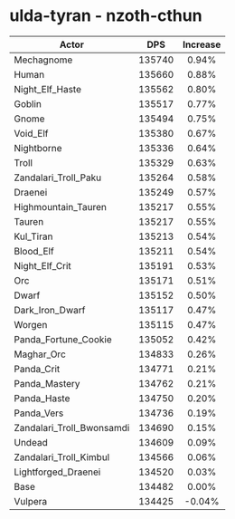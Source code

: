 # ulda-tyran - nzoth-cthun
| Actor | DPS | Increase |
|---|:---:|:---:|
|Mechagnome|135740|0.94%|
|Human|135660|0.88%|
|Night_Elf_Haste|135562|0.80%|
|Goblin|135517|0.77%|
|Gnome|135494|0.75%|
|Void_Elf|135380|0.67%|
|Nightborne|135336|0.64%|
|Troll|135329|0.63%|
|Zandalari_Troll_Paku|135264|0.58%|
|Draenei|135249|0.57%|
|Highmountain_Tauren|135217|0.55%|
|Tauren|135217|0.55%|
|Kul_Tiran|135213|0.54%|
|Blood_Elf|135211|0.54%|
|Night_Elf_Crit|135191|0.53%|
|Orc|135171|0.51%|
|Dwarf|135152|0.50%|
|Dark_Iron_Dwarf|135117|0.47%|
|Worgen|135115|0.47%|
|Panda_Fortune_Cookie|135052|0.42%|
|Maghar_Orc|134833|0.26%|
|Panda_Crit|134771|0.21%|
|Panda_Mastery|134762|0.21%|
|Panda_Haste|134750|0.20%|
|Panda_Vers|134736|0.19%|
|Zandalari_Troll_Bwonsamdi|134690|0.15%|
|Undead|134609|0.09%|
|Zandalari_Troll_Kimbul|134566|0.06%|
|Lightforged_Draenei|134520|0.03%|
|Base|134482|0.00%|
|Vulpera|134425|-0.04%|
